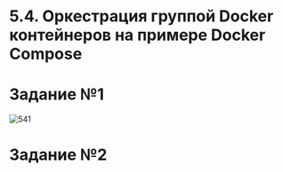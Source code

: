 # 5.4. Оркестрация группой Docker контейнеров на примере Docker Compose

# Задание №1

![541](https://user-images.githubusercontent.com/93032289/155844767-d9f45652-a4a5-49b8-89e1-e0bd7a4f5149.jpg)

# Задание №2

